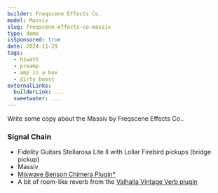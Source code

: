 ```yaml
---
builder: Freqscene Effects Co.
model: Massiv
slug: freqscene-effects-co-massiv
type: demo
isSponsored: true
date: 2024-11-29
tags:
  - hiwatt
  - preamp
  - amp in a box
  - dirty boost
externalLinks:
  builderLink: ...
  sweetwater: ...
---
```


Write some copy about the Massiv by Freqscene Effects Co..

### Signal Chain

- Fidelity Guitars Stellarosa Lite II with Lollar Firebird pickups (bridge pickup)
- Massiv
- [Mixwave Benson Chimera Plugin\*](https://sweetwater.sjv.io/B0N2PL)
- A bit of room-like reverb from the [Valhalla Vintage Verb plugin](https://valhalladsp.com/shop/reverb/valhalla-vintage-verb/)
